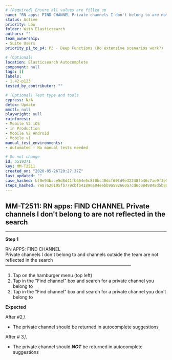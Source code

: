 ```yaml
---
# (Required) Ensure all values are filled up
name: "RN apps: FIND CHANNEL Private channels I don't belong to are not reflected in the search"
status: Active
priority: Low
folder: With Elasticsearch
authors: ""
team_ownership: 
- Suite Users
priority_p1_to_p4: P3 - Deep Functions (Do extensive scenarios work?)

# (Optional)
location: Elasticsearch Autocomplete
component: null
tags: []
labels: 
- 1.42-p123
tested_by_contributor: ""

# (Optional) Test type and tools
cypress: N/A
detox: Update
mmctl: null
playwright: null
rainforest: 
- Mobile V2 iOS
- in Production
- Mobile V2 Android
- Mobile v1
manual_test_environments: 
- Automated - No manual tests needed

# Do not change
id: 5519371
key: MM-T2511
created_on: "2020-05-26T20:27:37Z"
last_updated: ""
case_hashed: bf0e94bace5d8d41fb664e5c8f0bc40dcf60fd9e32248fb46c7ae9f3e5a78797608ee384912222bc1031fdd9df9217b9
steps_hashed: 7e87620105fb779cbfb41890a04eebb9a592660a7cd6c0849848d5b8dacaaeb8f21abe07db2870029c8d69c0f9d53b7f
---
```


<!-- (Auto-generated) Based on frontmatter's "key" and "name" -->

## MM-T2511: RN apps: FIND CHANNEL Private channels I don't belong to are not reflected in the search

---

**Step 1**

RN APPS: FIND CHANNEL\
Private channels I don't belong to and channels outside the team are not reflected in the search\
————————————————————————————

1. Tap on the hamburger menu (top left)
2. Tap in the "Find channel" box and search for a private channel you belong to
3. Tap in the "Find channel" box and search for a private channel you don't belong to

**Expected**

After #2,\\

- The private channel should be returned in autocomplete suggestions

After # 3,\\

- The private channel should _**NOT**_ be returned in autocomplete suggestions
